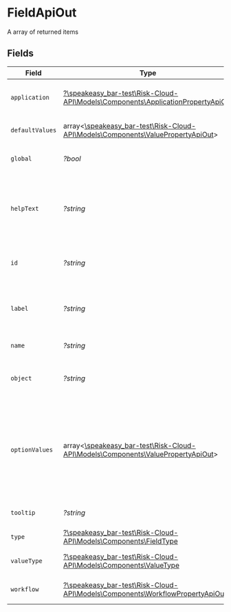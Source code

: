 # FieldApiOut

A array of returned items


## Fields

| Field                                                                                                                                   | Type                                                                                                                                    | Required                                                                                                                                | Description                                                                                                                             | Example                                                                                                                                 |
| --------------------------------------------------------------------------------------------------------------------------------------- | --------------------------------------------------------------------------------------------------------------------------------------- | --------------------------------------------------------------------------------------------------------------------------------------- | --------------------------------------------------------------------------------------------------------------------------------------- | --------------------------------------------------------------------------------------------------------------------------------------- |
| `application`                                                                                                                           | [?\speakeasy_bar-test\Risk-Cloud-API\Models\Components\ApplicationPropertyApiOut](../../Models/Components/ApplicationPropertyApiOut.md) | :heavy_minus_sign:                                                                                                                      | The parent application of the record                                                                                                    |                                                                                                                                         |
| `defaultValues`                                                                                                                         | array<[\speakeasy_bar-test\Risk-Cloud-API\Models\Components\ValuePropertyApiOut](../../Models/Components/ValuePropertyApiOut.md)>       | :heavy_minus_sign:                                                                                                                      | The default values of the field                                                                                                         |                                                                                                                                         |
| `global`                                                                                                                                | *?bool*                                                                                                                                 | :heavy_minus_sign:                                                                                                                      | Whether the field is global                                                                                                             | false                                                                                                                                   |
| `helpText`                                                                                                                              | *?string*                                                                                                                               | :heavy_minus_sign:                                                                                                                      | The help text of the field to supply necessary context for filling out the field                                                        | Determine the Risk Severity from your assessment                                                                                        |
| `id`                                                                                                                                    | *?string*                                                                                                                               | :heavy_minus_sign:                                                                                                                      | The unique ID of this Risk Cloud resource                                                                                               | a1b2c3d4                                                                                                                                |
| `label`                                                                                                                                 | *?string*                                                                                                                               | :heavy_minus_sign:                                                                                                                      | The label of the field as shown on the record                                                                                           | Enter the Risk Severity based on your assessment                                                                                        |
| `name`                                                                                                                                  | *?string*                                                                                                                               | :heavy_minus_sign:                                                                                                                      | The name of the field                                                                                                                   | Risk Severity                                                                                                                           |
| `object`                                                                                                                                | *?string*                                                                                                                               | :heavy_minus_sign:                                                                                                                      | Identifies the type of object this data represents                                                                                      | field                                                                                                                                   |
| `optionValues`                                                                                                                          | array<[\speakeasy_bar-test\Risk-Cloud-API\Models\Components\ValuePropertyApiOut](../../Models/Components/ValuePropertyApiOut.md)>       | :heavy_minus_sign:                                                                                                                      | The option values of the field for Select, Multi-Select, Radio, Checkbox, and E-Signature field types                                   |                                                                                                                                         |
| `tooltip`                                                                                                                               | *?string*                                                                                                                               | :heavy_minus_sign:                                                                                                                      | The tooltip information of the field                                                                                                    | Select the Risk Severity                                                                                                                |
| `type`                                                                                                                                  | [?\speakeasy_bar-test\Risk-Cloud-API\Models\Components\FieldType](../../Models/Components/FieldType.md)                                 | :heavy_minus_sign:                                                                                                                      | The type of the field                                                                                                                   | SELECT                                                                                                                                  |
| `valueType`                                                                                                                             | [?\speakeasy_bar-test\Risk-Cloud-API\Models\Components\ValueType](../../Models/Components/ValueType.md)                                 | :heavy_minus_sign:                                                                                                                      | The type of the field value                                                                                                             | OPTION                                                                                                                                  |
| `workflow`                                                                                                                              | [?\speakeasy_bar-test\Risk-Cloud-API\Models\Components\WorkflowPropertyApiOut](../../Models/Components/WorkflowPropertyApiOut.md)       | :heavy_minus_sign:                                                                                                                      | The parent workflow of the step                                                                                                         |                                                                                                                                         |